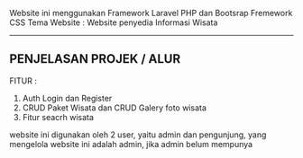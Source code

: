 
Website ini menggunakan Framework Laravel PHP dan Bootsrap Fremework CSS
Tema Website : Website penyedia Informasi Wisata 

-------------------------------------------------------------
PENJELASAN PROJEK / ALUR
-------------------------------------------------------------

FITUR :
1. Auth Login dan Register 
2. CRUD Paket Wisata dan CRUD Galery foto wisata
3. Fitur seacrh wisata


website ini digunakan oleh 2 user, yaitu admin dan pengunjung, yang mengelola website ini adalah admin, jika admin belum mempunya 

